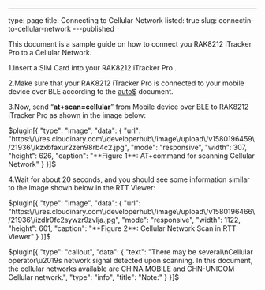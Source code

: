 ---
type: page
title: Connecting to Cellular Network
listed: true
slug: connectin-to-cellular-network
---published

This document is a sample guide on how to connect you RAK8212 iTracker Pro to a Cellular Network.

1.Insert a SIM Card into your RAK8212 iTracker Pro .

2.Make sure that your
RAK8212 iTracker Pro is connected to your mobile device over BLE according to the [auto$](/rak8212-itracker-pro/configuring-your-rak8212) document.

3.Now, send “**at+scan=cellular**” from Mobile device over BLE to RAK8212 iTracker Pro as shown in the image below:

$plugin[{
    "type": "image",
    "data": {
        "url": "https:\/\/res.cloudinary.com\/developerhub\/image\/upload\/v1580196459\/21936\/kzxbfaxur2zen98rb4c2.jpg",
        "mode": "responsive",
        "width": 307,
        "height": 626,
        "caption": "**Figure 1**: AT+command for scanning Cellular Network"
    }
}]$

4.Wait for about 20 seconds, and you should see  some information similar to the image shown below in the RTT Viewer:

$plugin[{
    "type": "image",
    "data": {
        "url": "https:\/\/res.cloudinary.com\/developerhub\/image\/upload\/v1580196466\/21936\/izdlr0fc2sywzr9zvlja.jpg",
        "mode": "responsive",
        "width": 1122,
        "height": 601,
        "caption": "**Figure 2**: Cellular Network Scan in RTT Viewer"
    }
}]$

$plugin[{
    "type": "callout",
    "data": {
        "text": "There may be several\nCellular operator\u2019s network signal detected upon scanning. In this document, the cellular networks available are CHINA MOBILE and CHN-UNICOM Cellular network.",
        "type": "info",
        "title": "Note:"
    }
}]$


